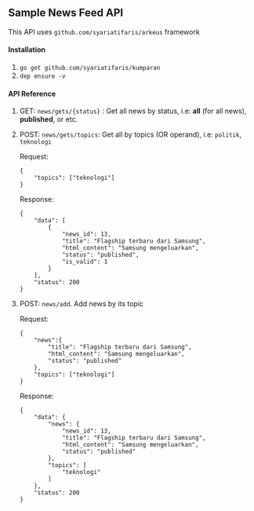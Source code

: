 ## Sample News Feed API

This API uses `github.com/syariatifaris/arkeus` framework

#### Installation

1. `go get github.com/syariatifaris/kumparan`
2. `dep ensure -v`


#### API Reference

1. GET: `news/gets/{status}` : Get all news by status, i.e: **all** (for all news), **published**, or etc.
2. POST: `news/gets/topics`: Get all by topics (OR operand), i.e: `politik`, `teknologi`

    Request:
    ```$xslt
    {
        "topics": ["teknologi"]
    }
    ```
    
    Response:
    ```$xslt
    {
        "data": [
            {
                "news_id": 13,
                "title": "Flagship terbaru dari Samsung",
                "html_content": "Samsung mengeluarkan",
                "status": "published",
                "is_valid": 1
            }
        ],
        "status": 200
    }
    ```

3. POST: `news/add`. Add news by its topic
    
    Request:
    
    ```$xslt
    {
        "news":{
            "title": "Flagship terbaru dari Samsung",
            "html_content": "Samsung mengeluarkan",
            "status": "published"
        },
        "topics": ["teknologi"]
    }
    ```
    
    Response:
    ```$xslt
    {
        "data": {
            "news": {
                "news_id": 13,
                "title": "Flagship terbaru dari Samsung",
                "html_content": "Samsung mengeluarkan",
                "status": "published"
            },
            "topics": [
                "teknologi"
            ]
        },
        "status": 200
    }
    ```

